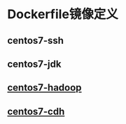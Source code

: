 # Dockerfile镜像定义

## centos7-ssh

## centos7-jdk

## [centos7-hadoop](centos7-hadoop/)

## [centos7-cdh](centos7-cdh/)

